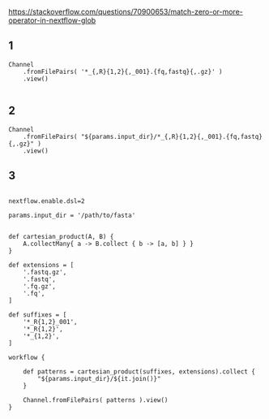https://stackoverflow.com/questions/70900653/match-zero-or-more-operator-in-nextflow-glob

## 1

```
Channel
    .fromFilePairs( '*_{,R}{1,2}{,_001}.{fq,fastq}{,.gz}' )
    .view()


```

## 2

```
Channel
    .fromFilePairs( "${params.input_dir}/*_{,R}{1,2}{,_001}.{fq,fastq}{,.gz}" )
    .view()

```


## 3
```

nextflow.enable.dsl=2

params.input_dir = '/path/to/fasta'


def cartesian_product(A, B) {
    A.collectMany{ a -> B.collect { b -> [a, b] } }
}

def extensions = [
    '.fastq.gz',
    '.fastq',
    '.fq.gz',
    '.fq',
]

def suffixes = [
    '*_R{1,2}_001',
    '*_R{1,2}',
    '*_{1,2}',
]

workflow {

    def patterns = cartesian_product(suffixes, extensions).collect { 
        "${params.input_dir}/${it.join()}"
    } 

    Channel.fromFilePairs( patterns ).view()
}

```